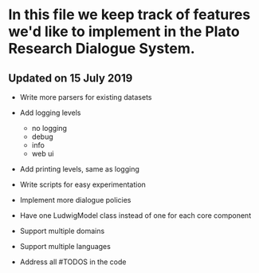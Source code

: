 # In this file we keep track of features we'd like to implement in the Plato Research Dialogue System.

## Updated on 15 July 2019

- Write more parsers for existing datasets

- Add logging levels
    - no logging
    - debug
    - info
    - web ui
    
- Add printing levels, same as logging

- Write scripts for easy experimentation

- Implement more dialogue policies

- Have one LudwigModel class instead of one for each core component

- Support multiple domains

- Support multiple languages

- Address all #TODOS in the code
